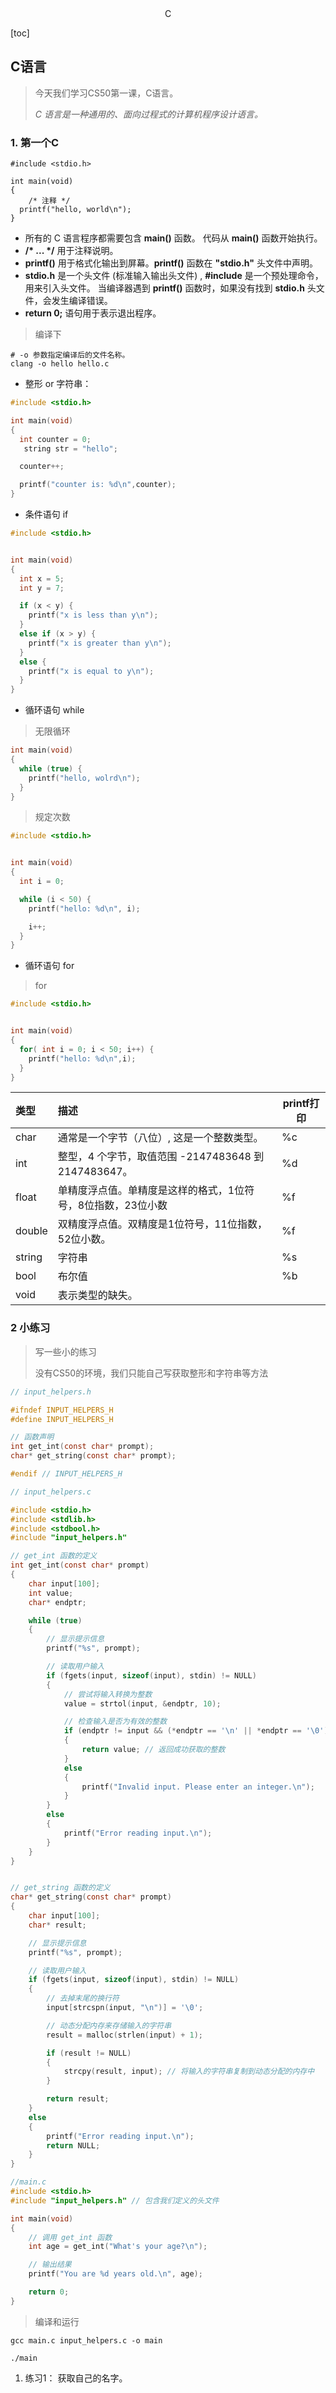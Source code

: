 <center>C</center>









[toc]







## C语言

> 今天我们学习CS50第一课，C语言。
>
> *C 语言是一种通用的、面向过程式的计算机程序设计语言。*







### 1. 第一个C

```shell
#include <stdio.h>

int main(void)
{
    /* 注释 */
  printf("hello, world\n");
}
```

- 所有的 C 语言程序都需要包含 **main()** 函数。 代码从 **main()** 函数开始执行。
- **/\* ... \*/** 用于注释说明。
- **printf()** 用于格式化输出到屏幕。**printf()** 函数在 **"stdio.h"** 头文件中声明。
- **stdio.h** 是一个头文件 (标准输入输出头文件) , **#include** 是一个预处理命令，用来引入头文件。 当编译器遇到 **printf()** 函数时，如果没有找到 **stdio.h** 头文件，会发生编译错误。
- **return 0;** 语句用于表示退出程序。

> 编译下

```shell
# -o 参数指定编译后的文件名称。
clang -o hello hello.c
```





* 整形 or 字符串：

```C
#include <stdio.h>

int main(void)
{
  int counter = 0;
   string str = "hello";

  counter++;

  printf("counter is: %d\n",counter);
}
```



* 条件语句 if

```C
#include <stdio.h>


int main(void)
{
  int x = 5;
  int y = 7;

  if (x < y) {
    printf("x is less than y\n");
  }
  else if (x > y) {
    printf("x is greater than y\n");
  }
  else {
    printf("x is equal to y\n");
  }
}
```



* 循环语句 while

> 无限循环

```C
int main(void)
{
  while (true) {
    printf("hello, wolrd\n");
  }
}
```

> 规定次数

```C
#include <stdio.h>


int main(void)
{
  int i = 0;

  while (i < 50) {
    printf("hello: %d\n", i);

    i++;
  }
}
```



* 循环语句 for

> for

```C
#include <stdio.h>


int main(void)
{
  for( int i = 0; i < 50; i++) {
    printf("hello: %d\n",i);
  }
}
```

| 类型   | 描述                                                         | printf打印 |
| :----- | :----------------------------------------------------------- | ---------- |
| char   | 通常是一个字节（八位）, 这是一个整数类型。                   | %c         |
| int    | 整型，4 个字节，取值范围 -2147483648 到 2147483647。         | %d         |
| float  | 单精度浮点值。单精度是这样的格式，1位符号，8位指数，23位小数 | %f         |
| double | 双精度浮点值。双精度是1位符号，11位指数，52位小数。          | %f         |
| string | 字符串                                                       | %s         |
| bool   | 布尔值                                                       | %b         |
| void   | 表示类型的缺失。                                             |            |



### 2 小练习

> 写一些小的练习
>
> 没有CS50的环境，我们只能自己写获取整形和字符串等方法

```C
// input_helpers.h

#ifndef INPUT_HELPERS_H
#define INPUT_HELPERS_H

// 函数声明
int get_int(const char* prompt);
char* get_string(const char* prompt);

#endif // INPUT_HELPERS_H
```

```C
// input_helpers.c

#include <stdio.h>
#include <stdlib.h>
#include <stdbool.h>
#include "input_helpers.h"

// get_int 函数的定义
int get_int(const char* prompt)
{
    char input[100];
    int value;
    char* endptr;

    while (true)
    {
        // 显示提示信息
        printf("%s", prompt);

        // 读取用户输入
        if (fgets(input, sizeof(input), stdin) != NULL)
        {
            // 尝试将输入转换为整数
            value = strtol(input, &endptr, 10);

            // 检查输入是否为有效的整数
            if (endptr != input && (*endptr == '\n' || *endptr == '\0'))
            {
                return value; // 返回成功获取的整数
            }
            else
            {
                printf("Invalid input. Please enter an integer.\n");
            }
        }
        else
        {
            printf("Error reading input.\n");
        }
    }
}


// get_string 函数的定义
char* get_string(const char* prompt)
{
    char input[100];
    char* result;

    // 显示提示信息
    printf("%s", prompt);

    // 读取用户输入
    if (fgets(input, sizeof(input), stdin) != NULL)
    {
        // 去掉末尾的换行符
        input[strcspn(input, "\n")] = '\0';

        // 动态分配内存来存储输入的字符串
        result = malloc(strlen(input) + 1);

        if (result != NULL)
        {
            strcpy(result, input); // 将输入的字符串复制到动态分配的内存中
        }

        return result;
    }
    else
    {
        printf("Error reading input.\n");
        return NULL;
    }
}

```

```C
//main.c
#include <stdio.h>
#include "input_helpers.h" // 包含我们定义的头文件

int main(void)
{
    // 调用 get_int 函数
    int age = get_int("What's your age?\n");

    // 输出结果
    printf("You are %d years old.\n", age);

    return 0;
}
```

> 编译和运行

```shell
gcc main.c input_helpers.c -o main

./main
```



1. 练习1： 获取自己的名字。

```C
```

















